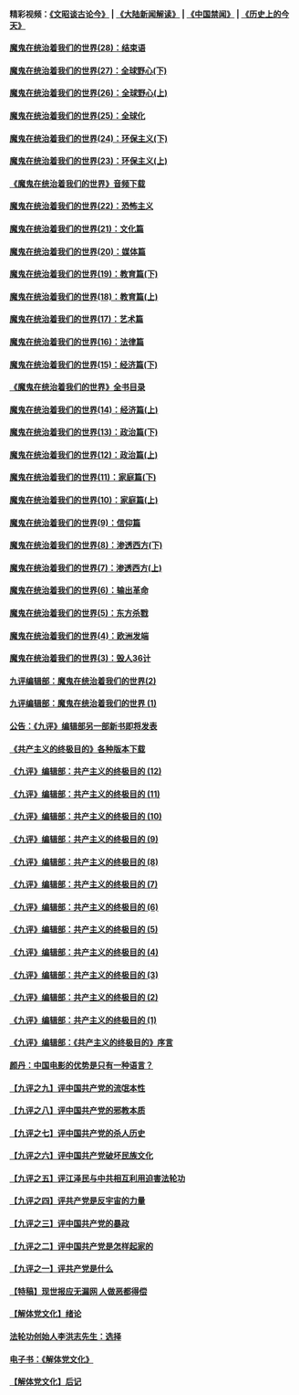 #### 精彩视频：[《文昭谈古论今》](https://github.com/gfw-breaker/wenzhao/blob/master/README.md?t=01190030) | [《大陆新闻解读》](https://github.com/gfw-breaker/ntdtv-comedy/blob/master/README.md?t=01190030) | [《中国禁闻》](https://github.com/gfw-breaker/ntdtv-news/blob/master/README.md?t=01190030) | [《历史上的今天》](https://github.com/gfw-breaker/today-in-history/blob/master/README.md?t=01190030) 

#### [魔鬼在统治着我们的世界(28)：结束语](../pages/nsc422/n10936246.md?t=01190030) 

#### [魔鬼在统治着我们的世界(27)：全球野心(下)](../pages/nsc422/n10928319.md?t=01190030) 

#### [魔鬼在统治着我们的世界(26)：全球野心(上)](../pages/nsc422/n10900318.md?t=01190030) 

#### [魔鬼在统治着我们的世界(25)：全球化](../pages/nsc422/n10788205.md?t=01190030) 

#### [魔鬼在统治着我们的世界(24)：环保主义(下)](../pages/nsc422/n10695307.md?t=01190030) 

#### [魔鬼在统治着我们的世界(23)：环保主义(上)](../pages/nsc422/n10688613.md?t=01190030) 

#### [《魔鬼在统治着我们的世界》音频下载](../pages/nsc422/n10635553.md?t=01190030) 

#### [魔鬼在统治着我们的世界(22)：恐怖主义](../pages/nsc422/n10614727.md?t=01190030) 

#### [魔鬼在统治着我们的世界(21)：文化篇](../pages/nsc422/n10597706.md?t=01190030) 

#### [魔鬼在统治着我们的世界(20)：媒体篇](../pages/nsc422/n10586579.md?t=01190030) 

#### [魔鬼在统治着我们的世界(19)：教育篇(下)](../pages/nsc422/n10564808.md?t=01190030) 

#### [魔鬼在统治着我们的世界(18)：教育篇(上)](../pages/nsc422/n10526970.md?t=01190030) 

#### [魔鬼在统治着我们的世界(17)：艺术篇](../pages/nsc422/n10499093.md?t=01190030) 

#### [魔鬼在统治着我们的世界(16)：法律篇](../pages/nsc422/n10485969.md?t=01190030) 

#### [魔鬼在统治着我们的世界(15)：经济篇(下)](../pages/nsc422/n10469975.md?t=01190030) 

#### [《魔鬼在统治着我们的世界》全书目录](../pages/nsc422/n10464261.md?t=01190030) 

#### [魔鬼在统治着我们的世界(14)：经济篇(上)](../pages/nsc422/n10457370.md?t=01190030) 

#### [魔鬼在统治着我们的世界(13)：政治篇(下)](../pages/nsc422/n10448270.md?t=01190030) 

#### [魔鬼在统治着我们的世界(12)：政治篇(上)](../pages/nsc422/n10444576.md?t=01190030) 

#### [魔鬼在统治着我们的世界(11)：家庭篇(下)](../pages/nsc422/n10440961.md?t=01190030) 

#### [魔鬼在统治着我们的世界(10)：家庭篇(上)](../pages/nsc422/n10435448.md?t=01190030) 

#### [魔鬼在统治着我们的世界(9)：信仰篇](../pages/nsc422/n10432159.md?t=01190030) 

#### [魔鬼在统治着我们的世界(8)：渗透西方(下)](../pages/nsc422/n10429603.md?t=01190030) 

#### [魔鬼在统治着我们的世界(7)：渗透西方(上)](../pages/nsc422/n10426013.md?t=01190030) 

#### [魔鬼在统治着我们的世界(6)：输出革命](../pages/nsc422/n10421536.md?t=01190030) 

#### [魔鬼在统治着我们的世界(5)：东方杀戮](../pages/nsc422/n10417707.md?t=01190030) 

#### [魔鬼在统治着我们的世界(4)：欧洲发端](../pages/nsc422/n10414890.md?t=01190030) 

#### [魔鬼在统治着我们的世界(3)：毁人36计](../pages/nsc422/n10411583.md?t=01190030) 

#### [九评编辑部：魔鬼在统治着我们的世界(2)](../pages/nsc422/n10410036.md?t=01190030) 

#### [九评编辑部：魔鬼在统治着我们的世界 (1)](../pages/nsc422/n10406825.md?t=01190030) 

#### [公告：《九评》编辑部另一部新书即将发表](../pages/nsc422/n10405104.md?t=01190030) 

#### [《共产主义的终极目的》各种版本下载](../pages/nsc422/n10022138.md?t=01190030) 

#### [《九评》编辑部：共产主义的终极目的 (12)](../pages/nsc422/n9933272.md?t=01190030) 

#### [《九评》编辑部：共产主义的终极目的 (11)](../pages/nsc422/n9924973.md?t=01190030) 

#### [《九评》编辑部：共产主义的终极目的 (10)](../pages/nsc422/n9920883.md?t=01190030) 

#### [《九评》编辑部：共产主义的终极目的 (9)](../pages/nsc422/n9916363.md?t=01190030) 

#### [《九评》编辑部：共产主义的终极目的 (8)](../pages/nsc422/n9912488.md?t=01190030) 

#### [《九评》编辑部：共产主义的终极目的 (7)](../pages/nsc422/n9901176.md?t=01190030) 

#### [《九评》编辑部：共产主义的终极目的 (6)](../pages/nsc422/n9899359.md?t=01190030) 

#### [《九评》编辑部：共产主义的终极目的 (5)](../pages/nsc422/n9893174.md?t=01190030) 

#### [《九评》编辑部：共产主义的终极目的 (4)](../pages/nsc422/n9891246.md?t=01190030) 

#### [《九评》编辑部：共产主义的终极目的 (3)](../pages/nsc422/n9879879.md?t=01190030) 

#### [《九评》编辑部：共产主义的终极目的 (2)](../pages/nsc422/n9876205.md?t=01190030) 

#### [《九评》编辑部：共产主义的终极目的 (1)](../pages/nsc422/n9865857.md?t=01190030) 

#### [《九评》编辑部：《共产主义的终极目的》序言](../pages/nsc422/n9862666.md?t=01190030) 

#### [颜丹：中国电影的优势是只有一种语言？](../pages/nsc422/n9583062.md?t=01190030) 

#### [【九评之九】评中国共产党的流氓本性](../pages/nsc422/n737542.md?t=01190030) 

#### [【九评之八】评中国共产党的邪教本质](../pages/nsc422/n735942.md?t=01190030) 

#### [【九评之七】评中国共产党的杀人历史](../pages/nsc422/n733806.md?t=01190030) 

#### [【九评之六】评中国共产党破坏民族文化](../pages/nsc422/n731667.md?t=01190030) 

#### [【九评之五】评江泽民与中共相互利用迫害法轮功](../pages/nsc422/n730058.md?t=01190030) 

#### [【九评之四】评共产党是反宇宙的力量](../pages/nsc422/n727814.md?t=01190030) 

#### [【九评之三】评中国共产党的暴政](../pages/nsc422/n725597.md?t=01190030) 

#### [【九评之二】评中国共产党是怎样起家的](../pages/nsc422/n723946.md?t=01190030) 

#### [【九评之一】评共产党是什么](../pages/nsc422/n722529.md?t=01190030) 

#### [【特稿】现世报应无漏网 人做恶都得偿](../pages/nsc422/n4215167.md?t=01190030) 

#### [【解体党文化】绪论](../pages/nsc422/n1449356.md?t=01190030) 

#### [法轮功创始人李洪志先生：选择](../pages/nsc422/n3580738.md?t=01190030) 

#### [电子书：《解体党文化》](../pages/nsc422/n1573484.md?t=01190030) 

#### [【解体党文化】后记](../pages/nsc422/n1531999.md?t=01190030) 

